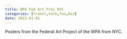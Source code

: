 ```yaml
---
title: WPA Fed Art Proj NYC
categories: [travel,tech,foo,baz]
date: 2021-01-01
---
```


Posters from the Federal Art Project of the WPA from NYC.
